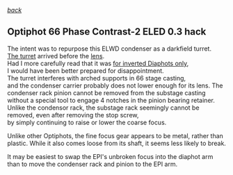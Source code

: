 *[back](./)*
## Optiphot 66 Phase Contrast-2 ELED 0.3 hack

The intent was to repurpose this ELWD condenser as a darkfield turret.  
[The turret](PhaseContrast/) arrived before the [lens](ELWDcondenser/index.html).  
Had I more carefully read that it was [for inverted Diaphots only](https://lavinia.as.arizona.edu/~mtuell/scopes/condenser_list.php),  
I would have been better prepared for disappointment.  
The turret interferes with arched supports in 66 stage casting,  
and the condenser carrier probably does not lower enough for its lens.
The condenser rack pinion cannot be removed from the substage casting  
without a special tool to engage 4 notches in the pinion bearing retainer.  
Unlike the condensor rack, the substage rack seemingly cannot be removed,
even after removing the stop screw,  
by simply continuing to raise or lower the coarse focus.  

Unlike other Optiphots, the fine focus gear appears to be metal,
rather than plastic.  While it also comes loose from its shaft,
it seems less likely to break.  

It may be easiest to swap the EPI's unbroken focus into the diaphot arm  
than to move the condenser rack and pinion to the EPI arm.  
